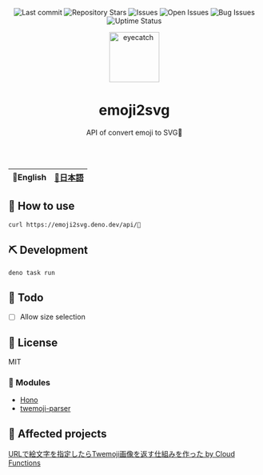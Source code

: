 <div align="center">

![Last commit](https://img.shields.io/github/last-commit/Comamoca/baserepo?style=flat-square)
![Repository Stars](https://img.shields.io/github/stars/Comamoca/baserepo?style=flat-square)
![Issues](https://img.shields.io/github/issues/Comamoca/baserepo?style=flat-square)
![Open Issues](https://img.shields.io/github/issues-raw/Comamoca/baserepo?style=flat-square)
![Bug Issues](https://img.shields.io/github/issues/Comamoca/baserepo/bug?style=flat-square)
![Uptime Status](https://img.shields.io/endpoint?url=https://raw.githubusercontent.com/Comamoca/status/master/api/emoji2svg/uptime-day.json&style=flat-square)

<img src="https://emoji2svg.deno.dev/api/🍣" alt="eyecatch" height="100">

# emoji2svg

API of convert emoji to SVG🍣

<br>
<br>

</div>

<table>
  <thead>
    <tr>
      <th style="text-align:center">🍔English</th>
      <th style="text-align:center"><a href="README.ja.md">🍡日本語</a></th>
    </tr>
  </thead>
</table>

<div align="center">

</div>

## 🚀 How to use

```
curl https://emoji2svg.deno.dev/api/🦊
```

## ⛏️ Development

```sh
deno task run
```

## 📝 Todo

- [ ] Allow size selection

## 📜 License

MIT

### 🧩 Modules

- [Hono](https://hono.dev)
- [twemoji-parser](https://github.com/twitter/twemoji-parser)

## 👏 Affected projects

[URLで絵文字を指定したらTwemoji画像を返す仕組みを作った by Cloud Functions](https://zenn.dev/team_zenn/articles/5b331a95a6f6f5)

